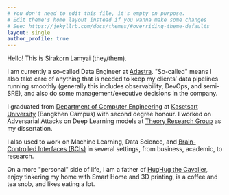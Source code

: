 ```yaml
---
# You don't need to edit this file, it's empty on purpose.
# Edit theme's home layout instead if you wanna make some changes
# See: https://jekyllrb.com/docs/themes/#overriding-theme-defaults
layout: single
author_profile: true
---
```


Hello! This is Sirakorn Lamyai (they/them).

I am currently a so-called Data Engineer at [Adastra](https://www.adastracorp.com/). "So-called" means I also take care of anything that is needed to keep my clients’ data pipelines running smoothly (generally this includes observability, DevOps, and semi-SRE), and also do some management/executive decisions in the company.

I graduated from [Department of Computer Engineering](https://cpe.ku.ac.th/) at [Kasetsart University](https://www.ku.ac.th/) (Bangkhen Campus) with second degree honour. I worked on Adversarial Attacks on Deep Learning models at [Theory Research Group](https://theory.cpe.ku.ac.th/) as my dissertation.

I also used to work on Machine Learning, Data Science, and [Brain-Controlled Interfaces (BCIs)](https://www.youtube.com/watch?v=2vgEp-KG3wc) in several settings, from business, academic, to research.

On a more "personal" side of life, I am a father of [HugHug the Cavalier](https://instagram.com/ihughugyou), enjoy tinkering my home with Smart Home and 3D printing, is a coffee and tea snob, and likes eating a lot.
